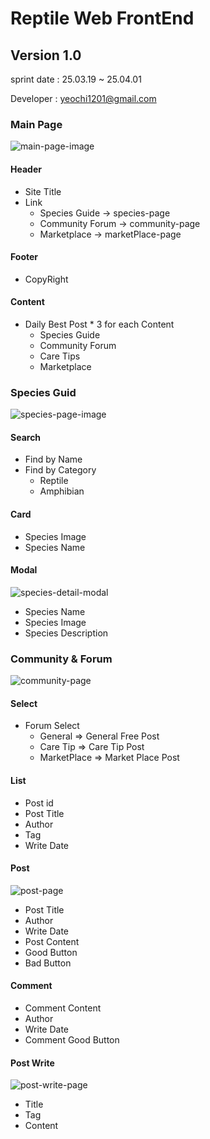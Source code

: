 # Reptile Web FrontEnd
## Version 1.0
sprint date : 25.03.19 ~ 25.04.01

Developer : yeochi1201@gmail.com

### Main Page

![main-page-image](./READMEimg/main-page.png)

#### Header
- Site Title
- Link
  - Species Guide -> species-page
  - Community Forum -> community-page
  - Marketplace -> marketPlace-page
#### Footer
- CopyRight

#### Content
- Daily Best Post * 3 for each Content
  - Species Guide
  - Community Forum
  - Care Tips
  - Marketplace
  
### Species Guid
![species-page-image](./READMEimg/species-page.png)
#### Search
- Find by Name
- Find by Category
  - Reptile
  - Amphibian

#### Card
- Species Image
- Species Name
  
#### Modal
![species-detail-modal](./READMEimg/species-detail-modal.png)
 - Species Name
 - Species Image
 - Species Description

### Community & Forum
![community-page](./READMEimg/community-page.png)

#### Select
 - Forum Select
   - General => General Free Post
   - Care Tip => Care Tip Post
   - MarketPlace => Market Place Post

#### List
 - Post id
 - Post Title
 - Author
 - Tag
 - Write Date

#### Post
![post-page](./READMEimg/post-page.png)
 - Post Title
 - Author
 - Write Date
 - Post Content
 - Good Button
 - Bad Button

#### Comment
 - Comment Content
 - Author
 - Write Date
 - Comment Good Button

#### Post Write
![post-write-page](./READMEimg/post-write-page.png)
 - Title
 - Tag
 - Content